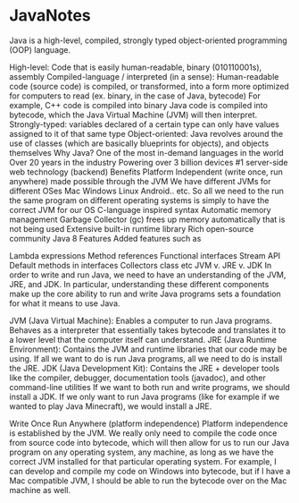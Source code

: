 # JavaNotes
Java is a high-level, compiled, strongly typed object-oriented programming (OOP) language.

High-level: Code that is easily human-readable, binary (010110001s), assembly
Compiled-language / interpreted (in a sense): Human-readable code (source code) is compiled, or transformed, into a form more optimized for computers to read (ex. binary, in the case of Java, bytecode)
For example, C++ code is compiled into binary
Java code is compiled into bytecode, which the Java Virtual Machine (JVM) will then interpret.
Strongly-typed: variables declared of a certain type can only have values assigned to it of that same type
Object-oriented: Java revolves around the use of classes (which are basically blueprints for objects), and objects themselves
Why Java?
One of the most in-demand languages in the world
Over 20 years in the industry
Powering over 3 billion devices
#1 server-side web technology (backend)
Benefits
Platform Independent (write once, run anywhere)
made possible through the JVM
We have different JVMs for different OSes
Mac
Windows
Linux
Android..
etc.
So all we need to the run the same program on different operating systems is simply to have the correct JVM for our OS
C-language inspired syntax
Automatic memory management
Garbage Collector (gc)
frees up memory automatically that is not being used
Extensive built-in runtime library
Rich open-source community
Java 8 Features
Added features such as

Lambda expressions
Method references
Functional interfaces
Stream API
Default methods in interfaces
Collectors class
etc
JVM v. JRE v. JDK
In order to write and run Java, we need to have an understanding of the JVM, JRE, and JDK. In particular, understanding these different components make up the core ability to run and write Java programs sets a foundation for what it means to use Java.

JVM (Java Virtual Machine): Enables a computer to run Java programs. Behaves as a interpreter that essentially takes bytecode and translates it to a lower level that the computer itself can understand.
JRE (Java Runtime Environment): Contains the JVM and runtime libraries that our code may be using. If all we want to do is run Java programs, all we need to do is install the JRE.
JDK (Java Development Kit): Contains the JRE + developer tools like the compiler, debugger, documentation tools (javadoc), and other command-line utilities
If we want to both run and write programs, we should install a JDK. If we only want to run Java programs (like for example if we wanted to play Java Minecraft), we would install a JRE.

Write Once Run Anywhere (platform independence)
Platform independence is established by the JVM. We really only need to compile the code once from source code into bytecode, which will then allow for us to run our Java program on any operating system, any machine, as long as we have the correct JVM installed for that particular operating system. For example, I can develop and compile my code on Windows into bytecode, but if I have a Mac compatible JVM, I should be able to run the bytecode over on the Mac machine as well.